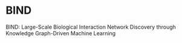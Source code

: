 # BIND
BIND: Large-Scale Biological Interaction Network Discovery through Knowledge Graph-Driven Machine Learning
